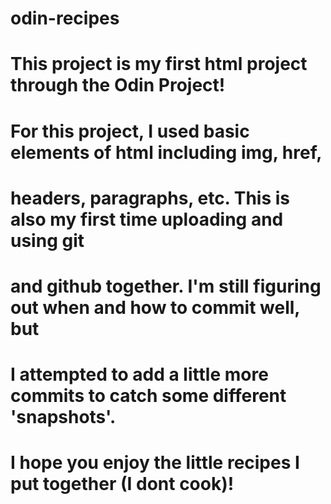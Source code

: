 # odin-recipes
# This project is my first html project through the Odin Project!
# For this project, I used basic elements of html including img, href,
# headers, paragraphs, etc. This is also my first time uploading and using git
# and github together. I'm still figuring out when and how to commit well, but
# I attempted to add a little more commits to catch some different 'snapshots'.
# I hope you enjoy the little recipes I put together (I dont cook)!